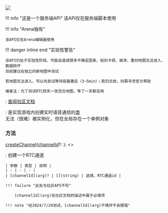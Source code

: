 <a href="https://github.com/qndm"><img src="https://img.shields.io/badge/%E8%B4%A1%E7%8C%AE%E8%80%85-qndm-blue"></img></a>

!!! info "这是一个服务端API"
    该API仅在服务端脚本使用

!!! info "Arena独有"

    该API仅在Arena编辑器使用

!!! danger inline end "实验性警告"

    该API仍处于实验性阶段，可能会造成很多不确定因素，轻则卡顿、崩溃，重则地图无法进入、数据损坏  
    目前建议在独立的新地图中测试

    若地图无法进入，可以先尝试等待容器重启（3~5min）；若仍无效，则需寻求官方帮助

    编者注：为了测试RTC损失一张空白地图，等了一天都没用

: [查阅社区文档](https://www.yuque.com/box3lab/api/hwzgw2br9ri4r023)

:   [](GameRTC)是实现游戏内创建实时语音通信的[类](class)  
    [](GameRTC)无法（很难）被实例化，但在全局存在一个单例对象[](rtc)

### 方法
[createChannel](hiddenMethod)([channelId](arg)?: [](string)): [](Promise)<[](GameRTCChannel)>

:   创建一个RTC通道

    | 参数 | 类型 | 说明 |
    | - | - | - |
    | [channelId](arg)? | [](string) | 选填，RTC通道id |

    !!! failure "此处与社区API不符"

        [channelId](arg)在社区文档的描述中属于必填项

    !!! note "经2024/7/29测试，[channelId](arg)不填并不会报错"